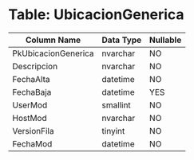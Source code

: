 # Table: UbicacionGenerica

| Column Name | Data Type | Nullable |
|-------------|-----------|----------|
| PkUbicacionGenerica | nvarchar | NO |
| Descripcion | nvarchar | NO |
| FechaAlta | datetime | NO |
| FechaBaja | datetime | YES |
| UserMod | smallint | NO |
| HostMod | nvarchar | NO |
| VersionFila | tinyint | NO |
| FechaMod | datetime | NO |
